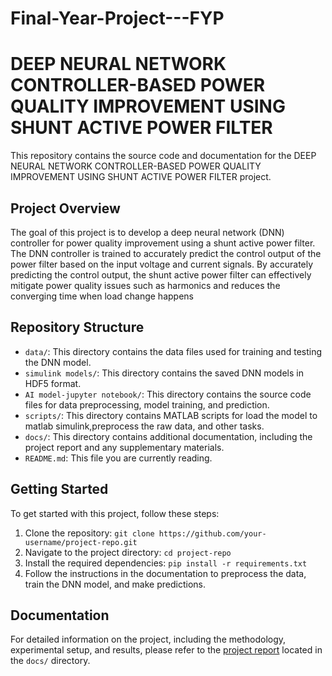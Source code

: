 # Final-Year-Project---FYP
# DEEP NEURAL NETWORK CONTROLLER-BASED POWER QUALITY IMPROVEMENT USING SHUNT ACTIVE POWER FILTER

This repository contains the source code and documentation for the DEEP NEURAL NETWORK CONTROLLER-BASED POWER QUALITY IMPROVEMENT USING SHUNT ACTIVE POWER FILTER project.

## Project Overview

The goal of this project is to develop a deep neural network (DNN) controller for power quality improvement using a shunt active power filter. The DNN controller is trained to accurately predict the control output of the power filter based on the input voltage and current signals. By accurately predicting the control output, the shunt active power filter can effectively mitigate power quality issues such as harmonics and reduces the converging time when load change happens

## Repository Structure

- `data/`: This directory contains the data files used for training and testing the DNN model.
- `simulink models/`: This directory contains the saved DNN models in HDF5 format.
- `AI model-jupyter notebook/`: This directory contains the source code files for data preprocessing, model training, and prediction.
- `scripts/`: This directory contains MATLAB scripts for load the model to matlab simulink,preprocess the raw data, and other tasks.
- `docs/`: This directory contains additional documentation, including the project report and any supplementary materials.
- `README.md`: This file you are currently reading.

## Getting Started

To get started with this project, follow these steps:

1. Clone the repository: `git clone https://github.com/your-username/project-repo.git`
2. Navigate to the project directory: `cd project-repo`
3. Install the required dependencies: `pip install -r requirements.txt`
4. Follow the instructions in the documentation to preprocess the data, train the DNN model, and make predictions.

## Documentation

For detailed information on the project, including the methodology, experimental setup, and results, please refer to the [project report](docs/project_report.pdf) located in the `docs/` directory.
